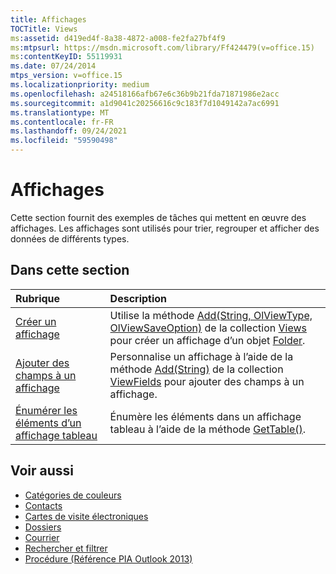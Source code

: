 ```yaml
---
title: Affichages
TOCTitle: Views
ms:assetid: d419ed4f-8a38-4872-a008-fe2fa27bf4f9
ms:mtpsurl: https://msdn.microsoft.com/library/Ff424479(v=office.15)
ms:contentKeyID: 55119931
ms.date: 07/24/2014
mtps_version: v=office.15
ms.localizationpriority: medium
ms.openlocfilehash: a24518166afb67e6c36b9b21fda71871986e2acc
ms.sourcegitcommit: a1d9041c20256616c9c183f7d1049142a7ac6991
ms.translationtype: MT
ms.contentlocale: fr-FR
ms.lasthandoff: 09/24/2021
ms.locfileid: "59590498"
---
```

# <a name="views"></a>Affichages

Cette section fournit des exemples de tâches qui mettent en œuvre des affichages. Les affichages sont utilisés pour trier, regrouper et afficher des données de différents types.

## <a name="in-this-section"></a>Dans cette section

|Rubrique|Description|
|:----|:----------|
|[Créer un affichage](how-to-create-a-view.md)  |Utilise la méthode [Add(String, OlViewType, OlViewSaveOption)](https://msdn.microsoft.com/library/bb643986\(v=office.15\)) de la collection [Views](https://msdn.microsoft.com/library/bb644226\(v=office.15\)) pour créer un affichage d’un objet [Folder](https://msdn.microsoft.com/library/bb645774\(v=office.15\)).|
|[Ajouter des champs à un affichage](how-to-add-fields-to-a-view.md)  |Personnalise un affichage à l’aide de la méthode [Add(String)](https://msdn.microsoft.com/library/bb646040\(v=office.15\)) de la collection [ViewFields](https://msdn.microsoft.com/library/bb645950\(v=office.15\)) pour ajouter des champs à un affichage.|
|[Énumérer les éléments d’un affichage tableau](how-to-enumerate-items-in-a-table-view.md)  |Énumère les éléments dans un affichage tableau à l’aide de la méthode [GetTable()](https://msdn.microsoft.com/library/ff184699\(v=office.15\)).|

## <a name="see-also"></a>Voir aussi

- [Catégories de couleurs](color-categories.md)
- [Contacts](contacts.md)
- [Cartes de visite électroniques](electronic-business-cards.md)
- [Dossiers](folders.md)
- [Courrier](mail.md)
- [Rechercher et filtrer](search-and-filter.md)
- [Procédure (Référence PIA Outlook 2013)](how-do-i-outlook-2013-pia-reference.md)

